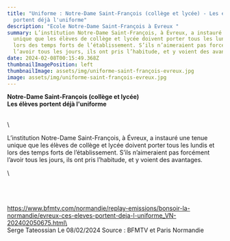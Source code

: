 ```yaml
---
title: "Uniforme : Notre-Dame Saint-François (collège et lycée) - Les élèves
  portent déjà l'uniforme"
description: "Ecole Notre-Dame Saint-François à Evreux "
summary: L’institution Notre-Dame Saint-François, à Évreux, a instauré une tenue
  unique que les élèves de collège et lycée doivent porter tous les lundis et
  lors des temps forts de l’établissement. S’ils n’aimeraient pas forcément
  l’avoir tous les jours, ils ont pris l’habitude, et y voient des avantages.
date: 2024-02-08T00:15:49.368Z
thumbnailImagePosition: left
thumbnailImage: assets/img/uniforme-saint-françois-evreux.jpg
image: assets/img/uniforme-saint-françois-evreux.jpg
---
```

**N﻿otre-Dame Saint-François (collège et lycée)**\
**Les élèves portent déjà l'uniforme**

\
\
<!--StartFragment-->

L’institution Notre-Dame Saint-François, à Évreux, a instauré une tenue unique que les élèves de collège et lycée doivent porter tous les lundis et lors des temps forts de l’établissement. S’ils n’aimeraient pas forcément l’avoir tous les jours, ils ont pris l’habitude, et y voient des avantages.

<!--EndFragment-->\
\
\
\
https://www.bfmtv.com/normandie/replay-emissions/bonsoir-la-normandie/evreux-ces-eleves-portent-deja-l-uniforme_VN-202402050675.html\
\
S﻿erge Tateossian Le 08/02/2024   Source : BFMTV et Paris Normandie